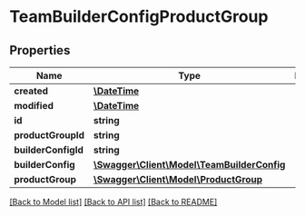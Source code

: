 # TeamBuilderConfigProductGroup

## Properties
Name | Type | Description | Notes
------------ | ------------- | ------------- | -------------
**created** | [**\DateTime**](\DateTime.md) |  | [optional] 
**modified** | [**\DateTime**](\DateTime.md) |  | [optional] 
**id** | **string** |  | [optional] 
**productGroupId** | **string** |  | [optional] 
**builderConfigId** | **string** |  | [optional] 
**builderConfig** | [**\Swagger\Client\Model\TeamBuilderConfig**](TeamBuilderConfig.md) |  | [optional] 
**productGroup** | [**\Swagger\Client\Model\ProductGroup**](ProductGroup.md) |  | [optional] 

[[Back to Model list]](../README.md#documentation-for-models) [[Back to API list]](../README.md#documentation-for-api-endpoints) [[Back to README]](../README.md)


